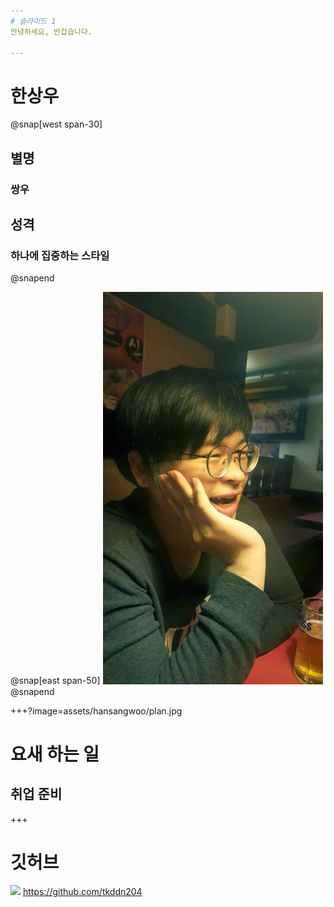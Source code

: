```yaml
---
# 슬라이드 1
안녕하세요, 반갑습니다.

---
```

# 한상우

@snap[west span-30]
## 별명

### **쌍**우

## 성격

### 하나에 집중하는 스타일

@snapend

@snap[east span-50]
<img src="assets/hansangwoo/profile.jpg" width="70%">
@snapend

+++?image=assets/hansangwoo/plan.jpg

# 요새 하는 일

## 취업 준비

+++

# 깃허브

![](assets/hansangwoo/github.jpg)
https://github.com/tkddn204
